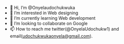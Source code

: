 - 👋 Hi, I’m @Onyelaudochukwuka
- 👀 I’m interested in Web designing
- 🌱 I’m currently learning Web development
- 💞️ I’m looking to collaborate on Google
- 📫 How to reach me twitter(@OnyelaUdochukw1) and email(udochukwukaonyela@gmail.com).

<!---
Onyelaudochukwuka/Onyelaudochukwuka is a ✨ special ✨ repository because its `README.md` (this file) appears on your GitHub profile.
You can click the Preview link to take a look at your changes.
--->
